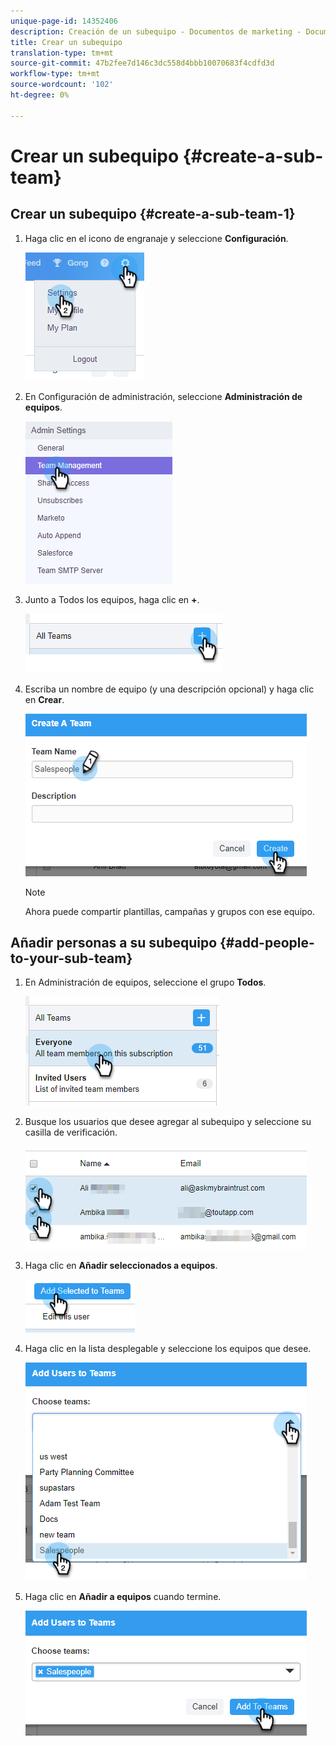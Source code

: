 ```yaml
---
unique-page-id: 14352406
description: Creación de un subequipo - Documentos de marketing - Documentación del producto
title: Crear un subequipo
translation-type: tm+mt
source-git-commit: 47b2fee7d146c3dc558d4bbb10070683f4cdfd3d
workflow-type: tm+mt
source-wordcount: '102'
ht-degree: 0%

---
```



# Crear un subequipo {#create-a-sub-team}

## Crear un subequipo {#create-a-sub-team-1}

1. Haga clic en el icono de engranaje y seleccione **Configuración**.

   ![](assets/one-1.png)

1. En Configuración de administración, seleccione **Administración de equipos**.

   ![](assets/two-1.png)

1. Junto a Todos los equipos, haga clic en **+**.

   ![](assets/three-1.png)

1. Escriba un nombre de equipo (y una descripción opcional) y haga clic en **Crear**.

   ![](assets/four-1.png)

   >[!NOTE]
   >
   >Ahora puede compartir plantillas, campañas y grupos con ese equipo.

## Añadir personas a su subequipo {#add-people-to-your-sub-team}

1. En Administración de equipos, seleccione el grupo **Todos**.

   ![](assets/five-1.png)

1. Busque los usuarios que desee agregar al subequipo y seleccione su casilla de verificación.

   ![](assets/six.png)

1. Haga clic en **Añadir seleccionados a equipos**.

   ![](assets/seven.png)

1. Haga clic en la lista desplegable y seleccione los equipos que desee.

   ![](assets/eight.png)

1. Haga clic en **Añadir a equipos** cuando termine.

   ![](assets/nine.png)

